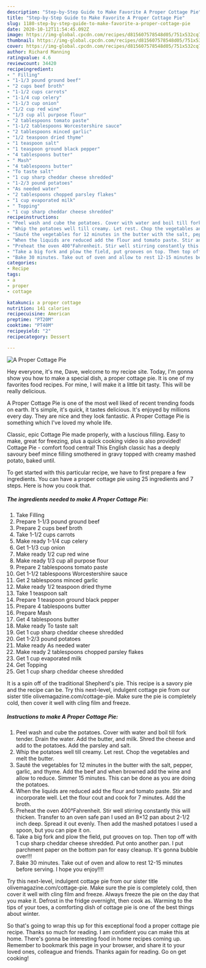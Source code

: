 ```yaml
---
description: "Step-by-Step Guide to Make Favorite A Proper Cottage Pie"
title: "Step-by-Step Guide to Make Favorite A Proper Cottage Pie"
slug: 1180-step-by-step-guide-to-make-favorite-a-proper-cottage-pie
date: 2020-10-12T11:54:45.092Z
image: https://img-global.cpcdn.com/recipes/d815607578548d05/751x532cq70/a-proper-cottage-pie-recipe-main-photo.jpg
thumbnail: https://img-global.cpcdn.com/recipes/d815607578548d05/751x532cq70/a-proper-cottage-pie-recipe-main-photo.jpg
cover: https://img-global.cpcdn.com/recipes/d815607578548d05/751x532cq70/a-proper-cottage-pie-recipe-main-photo.jpg
author: Richard Manning
ratingvalue: 4.6
reviewcount: 34420
recipeingredient:
- " Filling"
- "1-1/3 pound ground beef"
- "2 cups beef broth"
- "1-1/2 cups carrots"
- "1-1/4 cup celery"
- "1-1/3 cup onion"
- "1/2 cup red wine"
- "1/3 cup all purpose flour"
- "2 tablespoons tomato paste"
- "1-1/2 tablespoons Worcestershire sauce"
- "2 tablespoons minced garlic"
- "1/2 teaspoon dried thyme"
- "1 teaspoon salt"
- "1 teaspoon ground black pepper"
- "4 tablespoons butter"
- " Mash"
- "4 tablespoons butter"
- "To taste salt"
- "1 cup sharp cheddar cheese shredded"
- "1-2/3 pound potatoes"
- "As needed water"
- "2 tablespoons chopped parsley flakes"
- "1 cup evaporated milk"
- " Topping"
- "1 cup sharp cheddar cheese shredded"
recipeinstructions:
- "Peel wash and cube the potatoes. Cover with water and boil till fork tender. Drain the water. Add the butter, and milk. Shred the cheese and add to the potatoes. Add the parsley and salt."
- "Whip the potatoes well till creamy. Let rest. Chop the vegetables and melt the butter."
- "Sauté the vegetables for 12 minutes in the butter with the salt, pepper, garlic, and thyme. Add the beef and when browned add the wine and allow to reduce. Simmer 15 minutes. This can be done as you are doing the potatoes."
- "When the liquids are reduced add the flour and tomato paste. Stir and incorporate well. Let the flour cout and cook for 7 minutes. Add the broth."
- "Preheat the oven 400°Fahrenheit. Stir well stirring constantly this will thicken. Transfer to an oven safe pan I used an 8×12 pan about 2-1/2 inch deep. Spread it out evenly. Then add the mashed potatoes I used a spoon, but you can pipe it on."
- "Take a big fork and plow the field, put grooves on top. Then top off with 1 cup sharp cheddar cheese shredded. Put onto another pan. I put parchment paper on the bottom pan for easy cleanup. It&#39;s gonna bubble over!!!"
- "Bake 30 minutes. Take out of oven and allow to rest 12-15 minutes before serving. I hope you enjoy!!!!"
categories:
- Recipe
tags:
- a
- proper
- cottage

katakunci: a proper cottage 
nutrition: 141 calories
recipecuisine: American
preptime: "PT20M"
cooktime: "PT40M"
recipeyield: "2"
recipecategory: Dessert

---
```



![A Proper Cottage Pie](https://img-global.cpcdn.com/recipes/d815607578548d05/751x532cq70/a-proper-cottage-pie-recipe-main-photo.jpg)

Hey everyone, it's me, Dave, welcome to my recipe site. Today, I'm gonna show you how to make a special dish, a proper cottage pie. It is one of my favorites food recipes. For mine, I will make it a little bit tasty. This will be really delicious.

A Proper Cottage Pie is one of the most well liked of recent trending foods on earth. It's simple, it's quick, it tastes delicious. It's enjoyed by millions every day. They are nice and they look fantastic. A Proper Cottage Pie is something which I've loved my whole life.

Classic, epic Cottage Pie made properly, with a luscious filling. Easy to make, great for freezing, plus a quick cooking video is also provided! Cottage Pie - comfort food central! This English classic has a deeply savoury beef mince filling smothered in gravy topped with creamy mashed potato, baked until.


To get started with this particular recipe, we have to first prepare a few ingredients. You can have a proper cottage pie using 25 ingredients and 7 steps. Here is how you cook that.

<!--inarticleads1-->

##### The ingredients needed to make A Proper Cottage Pie:

1. Take  Filling
1. Prepare 1-1/3 pound ground beef
1. Prepare 2 cups beef broth
1. Take 1-1/2 cups carrots
1. Make ready 1-1/4 cup celery
1. Get 1-1/3 cup onion
1. Make ready 1/2 cup red wine
1. Make ready 1/3 cup all purpose flour
1. Prepare 2 tablespoons tomato paste
1. Get 1-1/2 tablespoons Worcestershire sauce
1. Get 2 tablespoons minced garlic
1. Make ready 1/2 teaspoon dried thyme
1. Take 1 teaspoon salt
1. Prepare 1 teaspoon ground black pepper
1. Prepare 4 tablespoons butter
1. Prepare  Mash
1. Get 4 tablespoons butter
1. Make ready To taste salt
1. Get 1 cup sharp cheddar cheese shredded
1. Get 1-2/3 pound potatoes
1. Make ready As needed water
1. Make ready 2 tablespoons chopped parsley flakes
1. Get 1 cup evaporated milk
1. Get  Topping
1. Get 1 cup sharp cheddar cheese shredded


It is a spin off of the traditional Shepherd&#39;s pie. This recipe is a savory pie and the recipe can be. Try this next-level, indulgent cottage pie from our sister title olivemagazine.com/cottage-pie. Make sure the pie is completely cold, then cover it well with cling film and freeze. 

<!--inarticleads2-->

##### Instructions to make A Proper Cottage Pie:

1. Peel wash and cube the potatoes. Cover with water and boil till fork tender. Drain the water. Add the butter, and milk. Shred the cheese and add to the potatoes. Add the parsley and salt.
1. Whip the potatoes well till creamy. Let rest. Chop the vegetables and melt the butter.
1. Sauté the vegetables for 12 minutes in the butter with the salt, pepper, garlic, and thyme. Add the beef and when browned add the wine and allow to reduce. Simmer 15 minutes. This can be done as you are doing the potatoes.
1. When the liquids are reduced add the flour and tomato paste. Stir and incorporate well. Let the flour cout and cook for 7 minutes. Add the broth.
1. Preheat the oven 400°Fahrenheit. Stir well stirring constantly this will thicken. Transfer to an oven safe pan I used an 8×12 pan about 2-1/2 inch deep. Spread it out evenly. Then add the mashed potatoes I used a spoon, but you can pipe it on.
1. Take a big fork and plow the field, put grooves on top. Then top off with 1 cup sharp cheddar cheese shredded. Put onto another pan. I put parchment paper on the bottom pan for easy cleanup. It&#39;s gonna bubble over!!!
1. Bake 30 minutes. Take out of oven and allow to rest 12-15 minutes before serving. I hope you enjoy!!!!


Try this next-level, indulgent cottage pie from our sister title olivemagazine.com/cottage-pie. Make sure the pie is completely cold, then cover it well with cling film and freeze. Always freeze the pie on the day that you make it. Defrost in the fridge overnight, then cook as. Warming to the tips of your toes, a comforting dish of cottage pie is one of the best things about winter. 

So that's going to wrap this up for this exceptional food a proper cottage pie recipe. Thanks so much for reading. I am confident you can make this at home. There's gonna be interesting food in home recipes coming up. Remember to bookmark this page in your browser, and share it to your loved ones, colleague and friends. Thanks again for reading. Go on get cooking!
